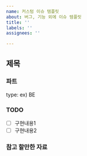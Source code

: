 ```yaml
---
name: 커스텀 이슈 템플릿
about: 버그, 기능 외에 이슈 템플릿
title: ''
labels: ''
assignees: ''

---
```


## 제목

### 파트
type: ex) BE

### TODO
- [ ] 구현내용1
- [ ] 구현내용2

### 참고 할만한 자료
